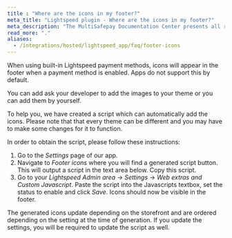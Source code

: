 ```yaml
---
title : "Where are the icons in my footer?"
meta_title: "Lightspeed plugin - Where are the icons in my footer?"
meta_description: "The MultiSafepay Documentation Center presents all relevant information about our Plugins and API. You can also find support pages for payment methods, tools and general questions as well as the contact details of our Support and Integration Teams."
read_more: "."
aliases:
  - /integrations/hosted/lightspeed_app/faq/footer-icons
---
```


When using built-in Lightspeed payment methods, icons will appear in the footer when a payment method is enabled. Apps do not support this by default.

You can add ask your developer to add the images to your theme or you can add them by yourself.

To help you, we have created a script which can automatically add the icons. Please note that that every theme can be different and you may have to make some changes for it to function.

In order to obtain the script, please follow these instructions:

1. Go to the _Settings_ page of our app.
2. Navigate to _Footer icons_ where you will find a generated script button. This will output a script in the text area below. Copy this script.
3. Go to your _Lightspeed Admin area_ → _Settings_ → _Web extras and Custom Javascript_. Paste the script into the Javascripts textbox, set the status to enable and click _Save_. Icons should now be visible in the footer.

The generated icons update depending on the storefront and are ordered depending on the setting at the time of generation. If you update the settings, you will be required to update the script as well.
